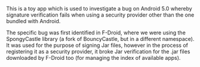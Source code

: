 This is a toy app which is used to investigate a bug on Android 5.0 whereby
signature verification fails when using a security provider other than the
one bundled with Android.

The specific bug was first identified in F-Droid, where we were using the
SpongyCastle library (a fork of BouncyCastle, but in a different namespace).
It was used for the purpose of signing Jar files, however in the process of
registering it as a security provider, it broke Jar verification for the
.jar files downloaded by F-Droid too (for managing the index of available
apps).